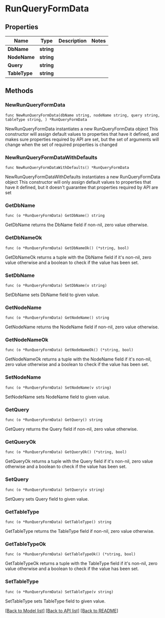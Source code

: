 # RunQueryFormData

## Properties

Name | Type | Description | Notes
------------ | ------------- | ------------- | -------------
**DbName** | **string** |  | 
**NodeName** | **string** |  | 
**Query** | **string** |  | 
**TableType** | **string** |  | 

## Methods

### NewRunQueryFormData

`func NewRunQueryFormData(dbName string, nodeName string, query string, tableType string, ) *RunQueryFormData`

NewRunQueryFormData instantiates a new RunQueryFormData object
This constructor will assign default values to properties that have it defined,
and makes sure properties required by API are set, but the set of arguments
will change when the set of required properties is changed

### NewRunQueryFormDataWithDefaults

`func NewRunQueryFormDataWithDefaults() *RunQueryFormData`

NewRunQueryFormDataWithDefaults instantiates a new RunQueryFormData object
This constructor will only assign default values to properties that have it defined,
but it doesn't guarantee that properties required by API are set

### GetDbName

`func (o *RunQueryFormData) GetDbName() string`

GetDbName returns the DbName field if non-nil, zero value otherwise.

### GetDbNameOk

`func (o *RunQueryFormData) GetDbNameOk() (*string, bool)`

GetDbNameOk returns a tuple with the DbName field if it's non-nil, zero value otherwise
and a boolean to check if the value has been set.

### SetDbName

`func (o *RunQueryFormData) SetDbName(v string)`

SetDbName sets DbName field to given value.


### GetNodeName

`func (o *RunQueryFormData) GetNodeName() string`

GetNodeName returns the NodeName field if non-nil, zero value otherwise.

### GetNodeNameOk

`func (o *RunQueryFormData) GetNodeNameOk() (*string, bool)`

GetNodeNameOk returns a tuple with the NodeName field if it's non-nil, zero value otherwise
and a boolean to check if the value has been set.

### SetNodeName

`func (o *RunQueryFormData) SetNodeName(v string)`

SetNodeName sets NodeName field to given value.


### GetQuery

`func (o *RunQueryFormData) GetQuery() string`

GetQuery returns the Query field if non-nil, zero value otherwise.

### GetQueryOk

`func (o *RunQueryFormData) GetQueryOk() (*string, bool)`

GetQueryOk returns a tuple with the Query field if it's non-nil, zero value otherwise
and a boolean to check if the value has been set.

### SetQuery

`func (o *RunQueryFormData) SetQuery(v string)`

SetQuery sets Query field to given value.


### GetTableType

`func (o *RunQueryFormData) GetTableType() string`

GetTableType returns the TableType field if non-nil, zero value otherwise.

### GetTableTypeOk

`func (o *RunQueryFormData) GetTableTypeOk() (*string, bool)`

GetTableTypeOk returns a tuple with the TableType field if it's non-nil, zero value otherwise
and a boolean to check if the value has been set.

### SetTableType

`func (o *RunQueryFormData) SetTableType(v string)`

SetTableType sets TableType field to given value.



[[Back to Model list]](../README.md#documentation-for-models) [[Back to API list]](../README.md#documentation-for-api-endpoints) [[Back to README]](../README.md)


